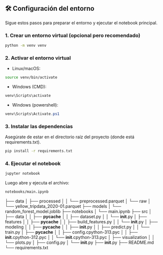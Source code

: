## 🛠️ Configuración del entorno

Sigue estos pasos para preparar el entorno y ejecutar el notebook principal.

### 1. Crear un entorno virtual (opcional pero recomendado)

```bash
python -m venv venv
```
### 2. Activar el entorno virtual
- Linux/macOS:

```bash
source venv/bin/activate
```
- Windows (CMD):

```c
venv\Scripts\activate
```

- Windows (powershell):
```powershell
venv\Scripts\Activate.ps1
```

### 3. Instalar las dependencias

Asegúrate de estar en el directorio raíz del proyecto (donde está requirements.txt).
```bash
pip install -r requirements.txt
```

### 4. Ejecutar el notebook

```bash
jupyter notebook
```
Luego abre y ejecuta el archivo:

```bash
notebooks/main.ipynb
```

├── data
│   ├── processed
│   │   └── preprocessed.parquet
│   └── raw
│       └── yellow_tripdata_2020-01.parquet
├── models
│   └── random_forest_model.joblib
├── notebooks
│   └── main.ipynb
├── src
│   ├── data
│   │   ├── __pycache__
│   │   ├── dataset.py
│   │   └── __init__.py
│   ├── features
│   │   ├── __pycache__
│   │   ├── build_features.py
│   │   └── __init__.py
│   ├── modeling
│   │   ├── __pycache__
│   │   ├── __init__.py
│   │   ├── predict.py
│   │   └── train.py
│   ├── __pycache__
│   │   ├── config.cpython-313.pyc
│   │   ├── __init__.cpython-312.pyc
│   │   └── __init__.cpython-313.pyc
│   ├── visualization
│   │   └── plots.py
│   ├── config.py
│   └── __init__.py
├── __init__.py
├── README.md
└── requirements.txt